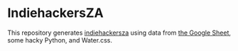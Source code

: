 # IndiehackersZA

This repository generates [indiehackersza](https://indiehackersza.com) using data from [the Google Sheet](https://docs.google.com/spreadsheets/d/1X_nbQ_fiNTvpjciJJd9BBwQK4AA1c0-RFPD1Ppz5T54/edit#gid=2024936308), some hacky Python, and Water.css.
